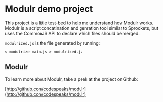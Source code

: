 # Modulr demo project

This project is a little test-bed to help me understand how Modulr works. Modulr
is a script concatination and genration tool similar to Sprockets, but uses
the CommonJS API to declare which files should be merged.

`modulrized.js` is the file generated by running:

`$ modulrize main.js > modulrized.js`

## Modulr

To learn more about Modulr, take a peek at the project on Github:

[http://github.com/codespeaks/modulr](http://github.com/codespeaks/modulr)